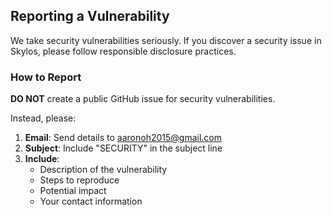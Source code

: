 ## Reporting a Vulnerability

We take security vulnerabilities seriously. If you discover a security issue in Skylos, please follow responsible disclosure practices.

### How to Report

**DO NOT** create a public GitHub issue for security vulnerabilities.

Instead, please:

1. **Email**: Send details to [aaronoh2015@gmail.com](mailto:aaronoh2015@gmail.com)
2. **Subject**: Include "SECURITY" in the subject line
3. **Include**: 
   - Description of the vulnerability
   - Steps to reproduce
   - Potential impact
   - Your contact information

